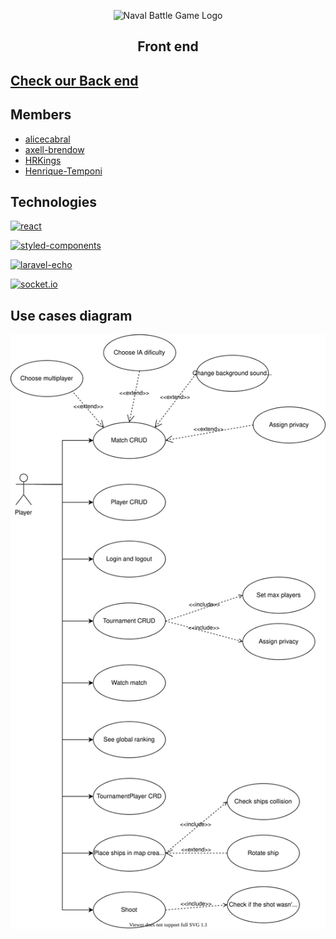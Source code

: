 <p align="center">
<img alt="Naval Battle Game Logo" src="https://i.imgur.com/zvdHbWT.png" height="300px"/>
<h2 align="center"><strong align="center">Front end</strong></h2>
</p>

## [Check our Back end](https://github.com/Henrique-Temponi/naval-battle-game-backend)

## Members

- [alicecabral](https://github.com/alicecabral)
- [axell-brendow](https://github.com/axell-brendow)
- [HRKings](https://github.com/HRKings)
- [Henrique-Temponi](https://github.com/Henrique-Temponi)

## Technologies

<a href="https://reactjs.org/"><img alt="react" src="https://upload.wikimedia.org/wikipedia/commons/thumb/a/a7/React-icon.svg/1200px-React-icon.svg.png" height="100px"></a>

<a href="https://styled-components.com/"><img alt="styled-components" src="https://styled-components.com/icon.png" height="50px"></a>

<a href="https://github.com/laravel/echo"><img alt="laravel-echo" src="https://laravel.com/assets/img/components/logo-echo.svg" height="50px"></a>

<a href="https://laravel.com/docs/7.x/broadcasting"><img alt="socket.io" src="https://socket.io/css/images/logo.svg" height="50px"></a>

## Use cases diagram

![Use Cases Diagram](./nbg_use_cases_diagram.svg)
